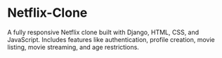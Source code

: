 # Netflix-Clone
A fully responsive Netflix clone built with Django, HTML, CSS, and JavaScript. Includes features like authentication, profile creation, movie listing, movie streaming, and age restrictions.
